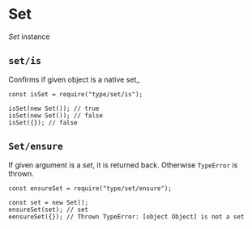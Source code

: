 Set
===

*Set* instance

`set/is`
--------

Confirms if given object is a native set\_

    const isSet = require("type/set/is");

    isSet(new Set()); // true
    isSet(new Set()); // false
    isSet({}); // false

`Set/ensure`
------------

If given argument is a *set*, it is returned back. Otherwise `TypeError` is thrown.

    const ensureSet = require("type/set/ensure");

    const set = new Set();
    ensureSet(set); // set
    eensureSet({}); // Thrown TypeError: [object Object] is not a set
